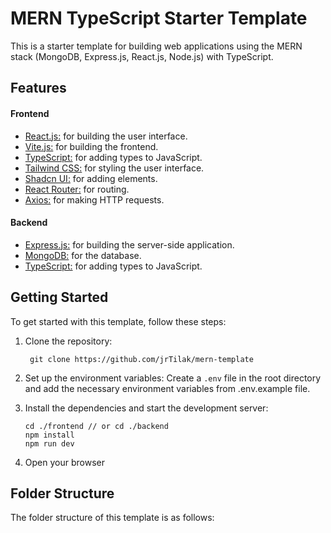 # MERN TypeScript Starter Template

This is a starter template for building web applications using the MERN stack (MongoDB, Express.js, React.js, Node.js) with TypeScript.

## Features

#### Frontend

- [React.js:](https://reactjs.org/) for building the user interface.
- [Vite.js:](https://vitejs.dev/) for building the frontend.
- [TypeScript:](https://www.typescriptlang.org/) for adding types to JavaScript.
- [Tailwind CSS:](https://tailwindcss.com/) for styling the user interface.
- [Shadcn UI:](https://ui.shadcn.com/) for adding elements.
- [React Router:](https://reactrouter.com/) for routing.
- [Axios:](https://axios-http.com/) for making HTTP requests.

#### Backend

- [Express.js:](https://expressjs.com/) for building the server-side application.
- [MongoDB:](https://www.mongodb.com/) for the database.
- [TypeScript:](https://www.typescriptlang.org/) for adding types to JavaScript.

## Getting Started

To get started with this template, follow these steps:

1. Clone the repository:
   ```shell
    git clone https://github.com/jrTilak/mern-template
   ```
2. Set up the environment variables: Create a `.env` file in the root directory and add the necessary environment variables from .env.example file.
3. Install the dependencies and start the development server:

   ```shell
   cd ./frontend // or cd ./backend
   npm install
   npm run dev
   ```

4. Open your browser

## Folder Structure

The folder structure of this template is as follows:
